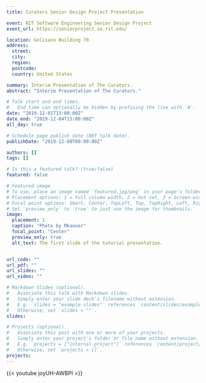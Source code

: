 ```yaml
---
title: Curators Senior Design Project Presentation

event: RIT Software Engineering Senior Design Project
event_url: https://seniorproject.se.rit.edu/

location: Golisano Building 70
address:
  street:
  city: 
  region: 
  postcode: 
  country: United States

summary: Interim Presentation of The Curators.
abstract: "Interim Presentation of The Curators."

# Talk start and end times.
#   End time can optionally be hidden by prefixing the line with `#`.
date: "2019-12-01T13:00:00Z"
date_end: "2019-12-04T15:00:00Z"
all_day: true

# Schedule page publish date (NOT talk date).
publishDate: "2019-12-08T00:00:00Z"

authors: []
tags: []

# Is this a featured talk? (true/false)
featured: false

# Featured image
# To use, place an image named `featured.jpg/png` in your page's folder.
# Placement options: 1 = Full column width, 2 = Out-set, 3 = Screen-width
# Focal point options: Smart, Center, TopLeft, Top, TopRight, Left, Right, BottomLeft, Bottom, BottomRight
# Set `preview_only` to `true` to just use the image for thumbnails.
image:
  placement: 1
  caption: "Photo by Mkaouer"
  focal_point: "Center"
  preview_only: true
  alt_text: The first slide of the tutorial presentation.


url_code: ""
url_pdf: ""
url_slides: ""
url_video: ""

# Markdown Slides (optional).
#   Associate this talk with Markdown slides.
#   Simply enter your slide deck's filename without extension.
#   E.g. `slides = "example-slides"` references `content/slides/example-slides.md`.
#   Otherwise, set `slides = ""`.
slides:

# Projects (optional).
#   Associate this post with one or more of your projects.
#   Simply enter your project's folder or file name without extension.
#   E.g. `projects = ["internal-project"]` references `content/project/deep-learning/index.md`.
#   Otherwise, set `projects = []`.
projects:
---
```


{{< youtube joyUH-AWBPI >}}
